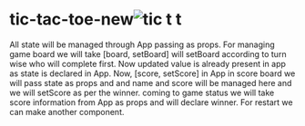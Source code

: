 # tic-tac-toe-new![tic t  t](https://user-images.githubusercontent.com/98656256/182212041-b9192aab-3ae4-44c9-98f0-ed74635d5258.jpg)


All state will be managed through App passing as props. For managing game board we will take [board, setBoard] will setBoard according to turn wise who will complete first. Now updated value is already present in app as state is declared in App. Now, [score, setScore] in App in score board we will pass state as props and and name and score will be managed here and we will setScore as per the winner. coming to game status we will take score information from App as props  and will declare winner. For restart we can make another component.
